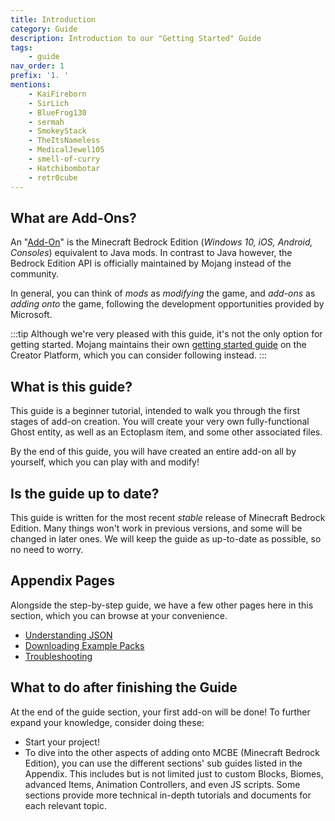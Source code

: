 ```yaml
---
title: Introduction
category: Guide
description: Introduction to our "Getting Started" Guide
tags:
    - guide
nav_order: 1
prefix: '1. '
mentions:
    - KaiFireborn
    - SirLich
    - BlueFrog130
    - sermah
    - SmokeyStack
    - TheItsNameless
    - MedicalJewel105
    - smell-of-curry
    - Hatchibombotar
    - retr0cube
---
```


## What are Add-Ons?

An "[Add-On](https://learn.microsoft.com/en-us/minecraft/creator/?view=minecraft-bedrock-stable)" is the Minecraft Bedrock Edition (_Windows 10, iOS, Android, Consoles_) equivalent to Java mods. In contrast to Java however, the Bedrock Edition API is officially maintained by Mojang instead of the community.

In general, you can think of _mods_ as _modifying_ the game, and _add-ons_ as _adding onto_ the game, following the development opportunities provided by Microsoft.

:::tip
Although we're very pleased with this guide, it's not the only option for getting started. Mojang maintains their own [getting started guide](https://learn.microsoft.com/en-us/minecraft/creator/documents/gettingstarted?view=minecraft-bedrock-stable&tabs=Windows10) on the Creator Platform, which you can consider following instead.
:::

## What is this guide?

This guide is a beginner tutorial, intended to walk you through the first stages of add-on creation. You will create your very own fully-functional Ghost entity, as well as an Ectoplasm item, and some other associated files.

By the end of this guide, you will have created an entire add-on all by yourself, which you can play with and modify!

## Is the guide up to date?

This guide is written for the most recent _stable_ release of Minecraft Bedrock Edition. Many things won't work in previous versions, and some will be changed in later ones. We will keep the guide as up-to-date as possible, so no need to worry.

## Appendix Pages

Alongside the step-by-step guide, we have a few other pages here in this section, which you can browse at your convenience.

-   [Understanding JSON](/guide/understanding-json)
-   [Downloading Example Packs](/guide/download-packs)
-   [Troubleshooting](/guide/troubleshooting)

## What to do after finishing the Guide

At the end of the guide section, your first add-on will be done! To further expand your knowledge, consider doing these:

-   Start your project!
-   To dive into the other aspects of adding onto MCBE (Minecraft Bedrock Edition), you can use the different sections' sub guides listed in the Appendix. This includes but is not limited just to custom Blocks, Biomes, advanced Items, Animation Controllers, and even JS scripts. Some sections provide more technical in-depth tutorials and documents for each relevant topic.

